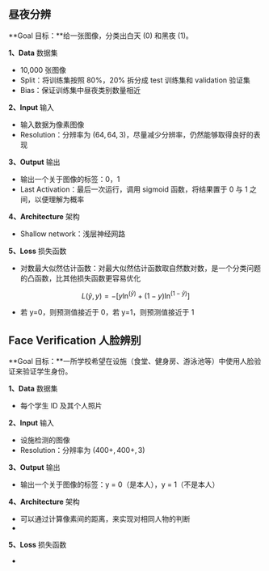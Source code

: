 

## 昼夜分辨

**Goal 目标：**给一张图像，分类出白天 (0) 和黑夜 (1)。

**1、Data** 数据集

- 10,000 张图像
- Split：将训练集按照 80%，20% 拆分成 test 训练集和 validation 验证集
- Bias：保证训练集中昼夜类别数量相近

**2、Input** 输入

- 输入数据为像素图像
- Resolution：分辨率为 $(64,64,3)$，尽量减少分辨率，仍然能够取得良好的表现

**3、Output** 输出

- 输出一个关于图像的标签：0，1
- Last Activation：最后一次运行，调用 sigmoid 函数，将结果置于 0 与 1 之间，以便理解为概率

**4、Architecture** 架构

- Shallow network：浅层神经网路

**5、Loss** 损失函数

- 对数最大似然估计函数：对最大似然估计函数取自然数对数，是一个分类问题的凸函数，比其他损失函数更容易优化

$$
L(\hat{y}, y) = -[y \ln^{(\hat{y})} + (1 - y) \ln^{(1 - \hat{y})}]
$$

- 若 y=0，则预测值接近于 0，若 y=1，则预测值接近于 1



## Face Verification 人脸辨别

**Goal 目标：**一所学校希望在设施（食堂、健身房、游泳池等）中使用人脸验证来验证学生身份。

**1、Data** 数据集

- 每个学生 ID 及其个人照片

**2、Input** 输入

- 设施检测的图像
- Resolution：分辨率为 $(400+,400+,3)$

**3、Output** 输出

- 输出一个关于图像的标签：y = 0（是本人），y = 1（不是本人）

**4、Architecture** 架构

- 可以通过计算像素间的距离，来实现对相同人物的判断
- 

**5、Loss** 损失函数

- 
